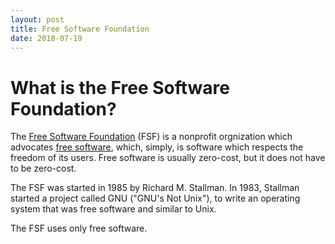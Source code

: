 ```yaml
---
layout: post
title: Free Software Foundation
date: 2018-07-19
---
```


# What is the Free Software Foundation?

The [Free Software Foundation](https://www.fsf.org/) (FSF) is a nonprofit orgnization which advocates [free software](https://www.fsf.org/about/what-is-free-software), which, simply, is software which respects the freedom of its users. Free software is usually zero-cost, but it does not have to be zero-cost.

The FSF was started in 1985 by Richard M. Stallman. In 1983, Stallman started a project called GNU ("GNU's Not Unix"), to write an operating system that was free software and similar to Unix.

The FSF uses only free software.
